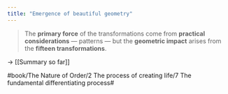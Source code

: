 ```yaml
---
title: "Emergence of beautiful geometry"
---
```


> The **primary force** of the transformations come from **practical considerations** — patterns — but the **geometric impact** arises from the **fifteen transformations**.  

-> [[Summary so far]]

#book/The Nature of Order/2 The process of creating life/7 The fundamental differentiating process#